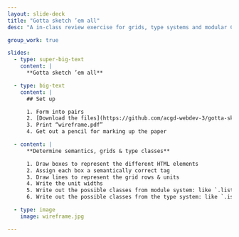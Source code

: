 ```yaml
---
layout: slide-deck
title: "Gotta sketch ’em all"
desc: "A in-class review exercise for grids, type systems and modular CSS."

group_work: true

slides:
  - type: super-big-text
    content: |
      **Gotta sketch ’em all**

  - type: big-text
    content: |
      ## Set up

      1. Form into pairs
      2. [Download the files](https://github.com/acgd-webdev-3/gotta-sketch-em-all/archive/master.zip)
      3. Print “wireframe.pdf”
      4. Get out a pencil for marking up the paper

  - content: |
      **Determine semantics, grids & type classes**

      1. Draw boxes to represent the different HTML elements
      2. Assign each box a semantically correct tag
      3. Draw lines to represent the grid rows & units
      4. Write the unit widths
      5. Write out the possible classes from module system: like `.list-group`, `.embed`, `.btn`, etc.
      6. Write out the possible classes from the type system: like `.island`, `.gutter`, `.pad`, `.push`, etc.

  - type: image
    image: wireframe.jpg

---
```

